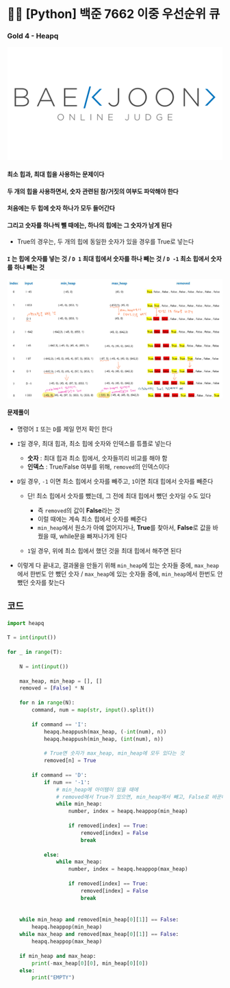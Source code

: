 # 🧑‍💻 [Python] 백준 7662 이중 우선순위 큐

### Gold 4 - Heapq

![boj-og](백준_1374.assets/boj-og.png)

#### 최소 힙과, 최대 힙을 사용하는 문제이다

#### 두 개의 힙을 사용하면서, 숫자 관련된 참/거짓의 여부도 파악해야 한다

#### 처음에는 두 힙에 숫자 하나가 모두 들어간다

#### 그리고 숫자를 하나씩 뺄 때에는, 하나의 힙에는 그 숫자가 남게 된다

- True의 경우는, 두 개의 힙에 동일한 숫자가 있을 경우를 True로 넣는다

#### `I` 는 힙에 숫자를 넣는 것  / `D 1` 최대 힙에서 숫자를 하나 빼는 것 /  `D -1` 최소 힙에서 숫자를 하나 빼는 것

![image-20230124145035829](백준_7662.assets/image-20230124145035829.png)



#### 문제풀이

- 명령어 `I` 또는 `D`를 제일 먼저 확인 한다
- `I`일 경우, 최대 힙과, 최소 힙에 숫자와 인덱스를 튜플로 넣는다
  - **숫자** : 최대 힙과 최소 힙에서, 숫자들끼리 비교를 해야 함
  - **인덱스** : True/False 여부를 위해, `removed`의 인덱스이다

- `D`일 경우, `-1` 이면 최소 힙에서 숫자를 빼주고, `1`이면 최대 힙에서 숫자를 빼준다
  - 단! 최소 힙에서 숫자를 뺐는데, 그 전에 최대 힙에서 뺐던 숫자일 수도 있다
    - 즉 `removed`의 값이 **False**라는 것
    - 이럴 때에는 계속 최소 힙에서 숫자를 빼준다
    - `min_heap`에서 원소가 아예 없어지거나, **True**를 찾아서, **False**로 값을 바꿨을 때, while문을 빠져나가게 된다

  - `1`일 경우, 위에 최소 힙에서 했던 것을 최대 힙에서 해주면 된다

- 이렇게 다 끝내고, 결과물을 만들기 위해 `min_heap`에 있는 숫자들 중에, `max_heap`에서 한번도 안 뺐던 숫자 / `max_heap`에 있는 숫자들 중에, `min_heap`에서 한번도 안 뺐던 숫자를 찾는다





## 코드

```python
import heapq

T = int(input())

for _ in range(T):

    N = int(input())

    max_heap, min_heap = [], []
    removed = [False] * N

    for n in range(N):
        command, num = map(str, input().split())

        if command == 'I':
            heapq.heappush(max_heap, (-int(num), n))
            heapq.heappush(min_heap, (int(num), n))
            
            # True면 숫자가 max_heap, min_heap에 모두 있다는 것
            removed[n] = True

        if command == 'D':
            if num == '-1':
                # min_heap에 아이템이 있을 때에
                # removed에서 True가 있으면, min_heap에서 빼고, False로 바꾼다
                while min_heap:
                    number, index = heapq.heappop(min_heap)

                    if removed[index] == True:
                        removed[index] = False
                        break
            
            else:
                while max_heap:
                    number, index = heapq.heappop(max_heap)

                    if removed[index] == True:
                        removed[index] = False
                        break


    while min_heap and removed[min_heap[0][1]] == False:
        heapq.heappop(min_heap)
    while max_heap and removed[max_heap[0][1]] == False:
        heapq.heappop(max_heap)

    if min_heap and max_heap:
        print(-max_heap[0][0], min_heap[0][0])
    else:
        print("EMPTY")
```

